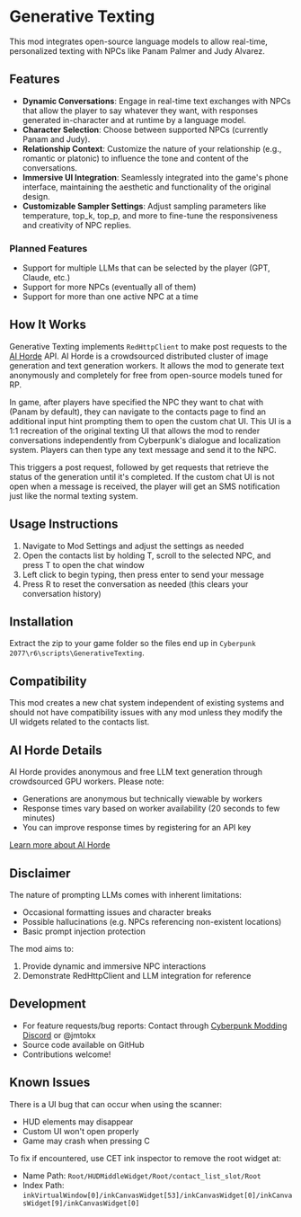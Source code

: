 # Generative Texting

This mod integrates open-source language models to allow real-time, personalized texting with NPCs like Panam Palmer and Judy Alvarez.

## Features

- **Dynamic Conversations**: Engage in real-time text exchanges with NPCs that allow the player to say whatever they want, with responses generated in-character and at runtime by a language model.
- **Character Selection**: Choose between supported NPCs (currently Panam and Judy).
- **Relationship Context**: Customize the nature of your relationship (e.g., romantic or platonic) to influence the tone and content of the conversations.
- **Immersive UI Integration**: Seamlessly integrated into the game's phone interface, maintaining the aesthetic and functionality of the original design.
- **Customizable Sampler Settings**: Adjust sampling parameters like temperature, top_k, top_p, and more to fine-tune the responsiveness and creativity of NPC replies.

### Planned Features

- Support for multiple LLMs that can be selected by the player (GPT, Claude, etc.)
- Support for more NPCs (eventually all of them)
- Support for more than one active NPC at a time

## How It Works

Generative Texting implements `RedHttpClient` to make post requests to the [AI Horde](https://aihorde.net) API. AI Horde is a crowdsourced distributed cluster of image generation and text generation workers. It allows the mod to generate text anonymously and completely for free from open-source models tuned for RP. 

In game, after players have specified the NPC they want to chat with (Panam by default), they can navigate to the contacts page to find an additional input hint prompting them to open the custom chat UI. This UI is a 1:1 recreation of the original texting UI that allows the mod to render conversations independently from Cyberpunk's dialogue and localization system. Players can then type any text message and send it to the NPC.

This triggers a post request, followed by get requests that retrieve the status of the generation until it's completed. If the custom chat UI is not open when a message is received, the player will get an SMS notification just like the normal texting system.

## Usage Instructions

1. Navigate to Mod Settings and adjust the settings as needed
2. Open the contacts list by holding T, scroll to the selected NPC, and press T to open the chat window
3. Left click to begin typing, then press enter to send your message
4. Press R to reset the conversation as needed (this clears your conversation history)

## Installation

Extract the zip to your game folder so the files end up in `Cyberpunk 2077\r6\scripts\GenerativeTexting`.

## Compatibility

This mod creates a new chat system independent of existing systems and should not have compatibility issues with any mod unless they modify the UI widgets related to the contacts list.

## AI Horde Details

AI Horde provides anonymous and free LLM text generation through crowdsourced GPU workers. Please note:

- Generations are anonymous but technically viewable by workers
- Response times vary based on worker availability (20 seconds to few minutes)
- You can improve response times by registering for an API key

[Learn more about AI Horde](https://aihorde.net)

## Disclaimer

The nature of prompting LLMs comes with inherent limitations:
- Occasional formatting issues and character breaks
- Possible hallucinations (e.g. NPCs referencing non-existent locations)
- Basic prompt injection protection

The mod aims to:
1. Provide dynamic and immersive NPC interactions
2. Demonstrate RedHttpClient and LLM integration for reference

## Development

- For feature requests/bug reports: Contact through [Cyberpunk Modding Discord](https://discord.gg/Cyberpunk2077Modding) or @jmtokx
- Source code available on GitHub
- Contributions welcome!

## Known Issues

There is a UI bug that can occur when using the scanner:
- HUD elements may disappear
- Custom UI won't open properly
- Game may crash when pressing C

To fix if encountered, use CET ink inspector to remove the root widget at:
- Name Path: `Root/HUDMiddleWidget/Root/contact_list_slot/Root`
- Index Path: `inkVirtualWindow[0]/inkCanvasWidget[53]/inkCanvasWidget[0]/inkCanvasWidget[9]/inkCanvasWidget[0]`